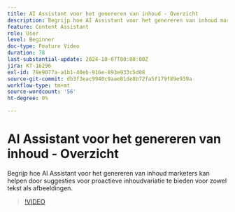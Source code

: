 ```yaml
---
title: AI Assistant voor het genereren van inhoud - Overzicht
description: Begrijp hoe AI Assistant voor het genereren van inhoud marketers kan helpen door suggesties voor proactieve inhoudvariatie te bieden voor zowel tekst als afbeeldingen.
feature: Content Assistant
role: User
level: Beginner
doc-type: Feature Video
duration: 78
last-substantial-update: 2024-10-07T00:00:00Z
jira: KT-16296
exl-id: 78e9077a-a1b1-40eb-916e-893e933c5d08
source-git-commit: db3f3eac9940c9aae81de8b72fa5f179f89e939a
workflow-type: tm+mt
source-wordcount: '56'
ht-degree: 0%

---
```


# AI Assistant voor het genereren van inhoud - Overzicht

Begrijp hoe AI Assistant voor het genereren van inhoud marketers kan helpen door suggesties voor proactieve inhoudvariatie te bieden voor zowel tekst als afbeeldingen.

>[!VIDEO](https://video.tv.adobe.com/v/3432772/?learn=on)
